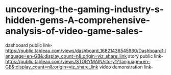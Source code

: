 # uncovering-the-gaming-industry-s-hidden-gems-A-comprehensive-analysis-of-video-game-sales-


dashboard public link-https://public.tableau.com/views/dashboard_16821436545960/Dashboard1:language=en-GB&:display_count=n&:origin=viz_share_link
story public link-https://public.tableau.com/views/STORYMAIN/story1?:language=en-GB&:display_count=n&:origin=viz_share_link
video demonstration link-






